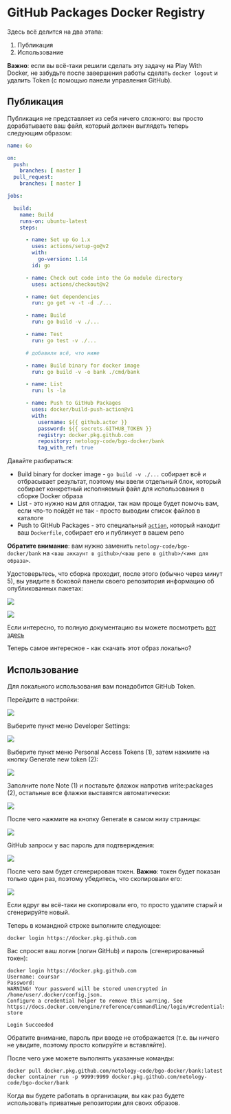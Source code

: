 # GitHub Packages Docker Registry

Здесь всё делится на два этапа:
1. Публикация
1. Использование

**Важно**: если вы всё-таки решили сделать эту задачу на Play With Docker, не забудьте после завершения работы сделать `docker logout` и удалить Token (с помощью панели управления GitHub).

## Публикация

Публикация не представляет из себя ничего сложного: вы просто дорабатываете ваш файл, который должен выглядеть теперь следующим образом:

```yaml
name: Go

on:
  push:
    branches: [ master ]
  pull_request:
    branches: [ master ]

jobs:

  build:
    name: Build
    runs-on: ubuntu-latest
    steps:

      - name: Set up Go 1.x
        uses: actions/setup-go@v2
        with:
          go-version: 1.14
        id: go

      - name: Check out code into the Go module directory
        uses: actions/checkout@v2

      - name: Get dependencies
        run: go get -v -t -d ./...

      - name: Build
        run: go build -v ./...

      - name: Test
        run: go test -v ./...

      # добавили всё, что ниже

      - name: Build binary for docker image
        run: go build -v -o bank ./cmd/bank

      - name: List
        run: ls -la

      - name: Push to GitHub Packages
        uses: docker/build-push-action@v1
        with:
          username: ${{ github.actor }}
          password: ${{ secrets.GITHUB_TOKEN }}
          registry: docker.pkg.github.com
          repository: netology-code/bgo-docker/bank
          tag_with_ref: true
```

Давайте разбираться:
* Build binary for docker image - `go build -v ./...` собирает всё и отбрасывает результат, поэтому мы ввели отдельный блок, который собирает конкретный исполняемый файл для использования в сборке Docker образа
* List - это нужно нам для отладки, так нам проще будет помочь вам, если что-то пойдёт не так - просто выводим список файлов в каталоге
* Push to GitHub Packages - это специальный [`action`](https://github.com/marketplace/actions/build-and-push-docker-images), который находит ваш `Dockerfile`, собирает его и публикует в вашем репо

**Обратите внимание**: вам нужно заменить `netology-code/bgo-docker/bank` на `<ваш аккаунт в github>/<ваш репо в github>/<имя для образа>`.

Удостоверьтесь, что сборка проходит, после этого (обычно через минут 5), вы увидите в боковой панели своего репозитория информацию об опубликованных пакетах:

![](pic/packages.png)

![](pic/package-details.png)

Если интересно, то полную документацию вы можете посмотреть [вот здесь](https://docs.github.com/en/actions/language-and-framework-guides/publishing-docker-images)

Теперь самое интересное - как скачать этот образ локально?

## Использование

Для локального использования вам понадобится GitHub Token.

Перейдите в настройки:

![](pic/settings-menu.png)

Выберите пункт меню Developer Settings:

![](pic/developer-menu.png)

Выберите пункт меню Personal Access Tokens (1), затем нажмите на кнопку Generate new token (2):

![](pic/generate-token.png)

Заполните поле Note (1) и поставьте флажок напротив write:packages (2), остальные все флажки выставятся автоматически:

![](pic/token-settings.png)

После чего нажмите на кнопку Generate в самом низу страницы:

![](pic/token-generate-button.png)

GitHub запроси у вас пароль для подтверждения:

![](pic/github-sudo.png)

После чего вам будет сгенерирован токен. **Важно**: токен будет показан только один раз, поэтому убедитесь, что скопировали его:

![](pic/token.png)

Если вдруг вы всё-таки не скопировали его, то просто удалите старый и сгенерируйте новый.

Теперь в командной строке выполните следующее:

```shell script
docker login https://docker.pkg.github.com
```

Вас спросят ваш логин (логин GitHub) и пароль (сгенерированный токен):
```
docker login https://docker.pkg.github.com
Username: coursar
Password: 
WARNING! Your password will be stored unencrypted in /home/user/.docker/config.json.
Configure a credential helper to remove this warning. See
https://docs.docker.com/engine/reference/commandline/login/#credentials-store

Login Succeeded
```

Обратите внимание, пароль при вводе не отображается (т.е. вы ничего не увидите, поэтому просто копируйте и вставляйте).

После чего уже можете выполнять указанные команды:

```shell script
docker pull docker.pkg.github.com/netology-code/bgo-docker/bank:latest
docker container run -p 9999:9999 docker.pkg.github.com/netology-code/bgo-docker/bank
```

Когда вы будете работать в организации, вы как раз будете использовать приватные репозитории для своих образов.

